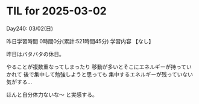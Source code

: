 # TIL for 2025-03-02
Day240: 03/02(日)

昨日学習時間 0時間0分(累計:521時間45分)
学習内容 【なし】

昨日はバタバタの休日。

やることが複数重なってしまったり
移動が多いとそこにエネルギーが持っていかれて
後で集中して勉強しようと思っても
集中するエネルギーが残っていない気がする…

ほんと自分体力ないな〜
と実感する。